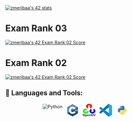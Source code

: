 [![zmeribaa's 42 stats](https://badge42.vercel.app/api/v2/cl29kigzm004909ml4gwyxcle/stats?cursusId=21&coalitionId=79)](https://github.com/JaeSeoKim/badge42)
# Exam Rank 03
[![zmeribaa's 42 Exam Rank 02 Score](https://badge42.vercel.app/api/v2/cl29kigzm004909ml4gwyxcle/project/2423443)](https://github.com/JaeSeoKim/badge42)
# Exam Rank 02 
[![zmeribaa's 42 Exam Rank 02 Score](https://badge42.vercel.app/api/v2/cl29kigzm004909ml4gwyxcle/project/2423443)](https://github.com/JaeSeoKim/badge42)
## 🧰 Languages and Tools:
<p align="center">
<img src="https://i.pinimg.com/564x/6e/46/e7/6e46e7dbe2bb73dacc055e5dbd85c3ad.jpg" alt="Python" height="40" style="vertical-align:top; margin:4px">
    <img src="https://raw.githubusercontent.com/github/explore/80688e429a7d4ef2fca1e82350fe8e3517d3494d/topics/cpp/cpp.png" alt="C" height="40" style="vertical-align:top; margin:4px">
<img src="https://raw.githubusercontent.com/github/explore/80688e429a7d4ef2fca1e82350fe8e3517d3494d/topics/opencv/opencv.png" alt="opencv" height="40" style="vertical-align:top; margin:4px">
<img src="https://raw.githubusercontent.com/github/explore/80688e429a7d4ef2fca1e82350fe8e3517d3494d/topics/visual-studio-code/visual-studio-code.png" alt="VS Code" height="40" style="vertical-align:top; margin:4px">
  <img src="https://raw.githubusercontent.com/github/explore/80688e429a7d4ef2fca1e82350fe8e3517d3494d/topics/python/python.png" alt="python" height="40" style="vertical-align:top; margin:4px">
</p>
